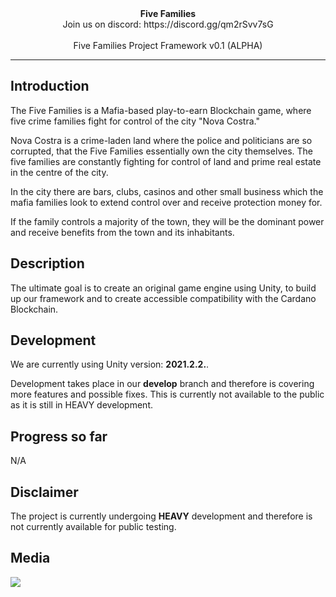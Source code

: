 <div align="center">
   <b>Five Families</b>
</div>

<div align="center">
Join us on discord: https://discord.gg/qm2rSvv7sG
</div>

<br />
<div align="center">
Five Families Project Framework v0.1 (ALPHA)
</div>
<hr/>

## Introduction

The Five Families is a Mafia-based play-to-earn Blockchain game, where five crime families fight for control of the city "Nova Costra."

Nova Costra is a crime-laden land where the police and politicians are so corrupted, that the Five Families essentially own the city themselves. The five families are constantly fighting for control of land and prime real estate in the centre of the city.

In the city there are bars, clubs, casinos and other small business which the mafia families look to extend control over and receive protection money for.

If the family controls a majority of the town, they will be the dominant power and receive benefits from the town and its inhabitants.

## Description

The ultimate goal is to create an original game engine using Unity, to build up our framework and to create accessible compatibility with the Cardano Blockchain.

## Development

We are currently using Unity version: **2021.2.2.**.

Development takes place in our **develop** branch and therefore is covering more features and possible fixes. This is currently not available to the public as it is still in HEAVY development.

## Progress so far

N/A

## Disclaimer

The project is currently undergoing **HEAVY** development and therefore is not currently available for public testing.

## Media

![](https://raw.githubusercontent.com/FiveFamilies/FiveFamilies/main/fivefamilieslite.jpg)
